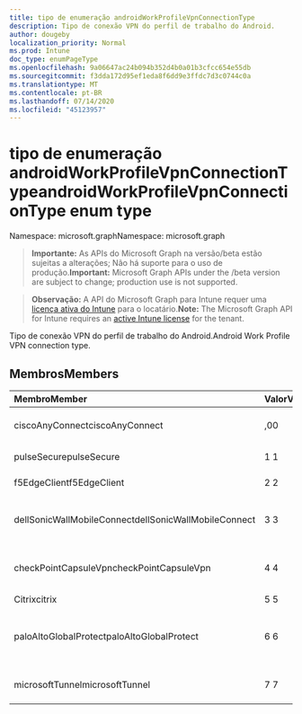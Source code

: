 ```yaml
---
title: tipo de enumeração androidWorkProfileVpnConnectionType
description: Tipo de conexão VPN do perfil de trabalho do Android.
author: dougeby
localization_priority: Normal
ms.prod: Intune
doc_type: enumPageType
ms.openlocfilehash: 9a06647ac24b094b352d4b0a01b3cfcc654e55db
ms.sourcegitcommit: f3dda172d95ef1eda8f6dd9e3ffdc7d3c0744c0a
ms.translationtype: MT
ms.contentlocale: pt-BR
ms.lasthandoff: 07/14/2020
ms.locfileid: "45123957"
---
```

# <a name="androidworkprofilevpnconnectiontype-enum-type"></a><span data-ttu-id="169b7-103">tipo de enumeração androidWorkProfileVpnConnectionType</span><span class="sxs-lookup"><span data-stu-id="169b7-103">androidWorkProfileVpnConnectionType enum type</span></span>

<span data-ttu-id="169b7-104">Namespace: microsoft.graph</span><span class="sxs-lookup"><span data-stu-id="169b7-104">Namespace: microsoft.graph</span></span>

> <span data-ttu-id="169b7-105">**Importante:** As APIs do Microsoft Graph na versão/beta estão sujeitas a alterações; Não há suporte para o uso de produção.</span><span class="sxs-lookup"><span data-stu-id="169b7-105">**Important:** Microsoft Graph APIs under the /beta version are subject to change; production use is not supported.</span></span>

> <span data-ttu-id="169b7-106">**Observação:** A API do Microsoft Graph para Intune requer uma [licença ativa do Intune](https://go.microsoft.com/fwlink/?linkid=839381) para o locatário.</span><span class="sxs-lookup"><span data-stu-id="169b7-106">**Note:** The Microsoft Graph API for Intune requires an [active Intune license](https://go.microsoft.com/fwlink/?linkid=839381) for the tenant.</span></span>

<span data-ttu-id="169b7-107">Tipo de conexão VPN do perfil de trabalho do Android.</span><span class="sxs-lookup"><span data-stu-id="169b7-107">Android Work Profile VPN connection type.</span></span>

## <a name="members"></a><span data-ttu-id="169b7-108">Membros</span><span class="sxs-lookup"><span data-stu-id="169b7-108">Members</span></span>
|<span data-ttu-id="169b7-109">Membro</span><span class="sxs-lookup"><span data-stu-id="169b7-109">Member</span></span>|<span data-ttu-id="169b7-110">Valor</span><span class="sxs-lookup"><span data-stu-id="169b7-110">Value</span></span>|<span data-ttu-id="169b7-111">Descrição</span><span class="sxs-lookup"><span data-stu-id="169b7-111">Description</span></span>|
|:---|:---|:---|
|<span data-ttu-id="169b7-112">ciscoAnyConnect</span><span class="sxs-lookup"><span data-stu-id="169b7-112">ciscoAnyConnect</span></span>|<span data-ttu-id="169b7-113">,0</span><span class="sxs-lookup"><span data-stu-id="169b7-113">0</span></span>|<span data-ttu-id="169b7-114">Cisco AnyConnect.</span><span class="sxs-lookup"><span data-stu-id="169b7-114">Cisco AnyConnect.</span></span>|
|<span data-ttu-id="169b7-115">pulseSecure</span><span class="sxs-lookup"><span data-stu-id="169b7-115">pulseSecure</span></span>|<span data-ttu-id="169b7-116">1 </span><span class="sxs-lookup"><span data-stu-id="169b7-116">1</span></span>|<span data-ttu-id="169b7-117">Pulso seguro.</span><span class="sxs-lookup"><span data-stu-id="169b7-117">Pulse Secure.</span></span>|
|<span data-ttu-id="169b7-118">f5EdgeClient</span><span class="sxs-lookup"><span data-stu-id="169b7-118">f5EdgeClient</span></span>|<span data-ttu-id="169b7-119">2 </span><span class="sxs-lookup"><span data-stu-id="169b7-119">2</span></span>|<span data-ttu-id="169b7-120">Cliente de borda F5.</span><span class="sxs-lookup"><span data-stu-id="169b7-120">F5 Edge Client.</span></span>|
|<span data-ttu-id="169b7-121">dellSonicWallMobileConnect</span><span class="sxs-lookup"><span data-stu-id="169b7-121">dellSonicWallMobileConnect</span></span>|<span data-ttu-id="169b7-122">3 </span><span class="sxs-lookup"><span data-stu-id="169b7-122">3</span></span>|<span data-ttu-id="169b7-123">Conexão móvel Dell SonicWALL.</span><span class="sxs-lookup"><span data-stu-id="169b7-123">Dell SonicWALL Mobile Connection.</span></span>|
|<span data-ttu-id="169b7-124">checkPointCapsuleVpn</span><span class="sxs-lookup"><span data-stu-id="169b7-124">checkPointCapsuleVpn</span></span>|<span data-ttu-id="169b7-125">4 </span><span class="sxs-lookup"><span data-stu-id="169b7-125">4</span></span>|<span data-ttu-id="169b7-126">Verificar VPN de cápsula de ponto.</span><span class="sxs-lookup"><span data-stu-id="169b7-126">Check Point Capsule VPN.</span></span>|
|<span data-ttu-id="169b7-127">Citrix</span><span class="sxs-lookup"><span data-stu-id="169b7-127">citrix</span></span>|<span data-ttu-id="169b7-128">5 </span><span class="sxs-lookup"><span data-stu-id="169b7-128">5</span></span>|<span data-ttu-id="169b7-129">Citrix</span><span class="sxs-lookup"><span data-stu-id="169b7-129">Citrix</span></span>|
|<span data-ttu-id="169b7-130">paloAltoGlobalProtect</span><span class="sxs-lookup"><span data-stu-id="169b7-130">paloAltoGlobalProtect</span></span>|<span data-ttu-id="169b7-131">6 </span><span class="sxs-lookup"><span data-stu-id="169b7-131">6</span></span>|<span data-ttu-id="169b7-132">GlobalProtect de redes de Palo Alto.</span><span class="sxs-lookup"><span data-stu-id="169b7-132">Palo Alto Networks GlobalProtect.</span></span>|
|<span data-ttu-id="169b7-133">microsoftTunnel</span><span class="sxs-lookup"><span data-stu-id="169b7-133">microsoftTunnel</span></span>|<span data-ttu-id="169b7-134">7 </span><span class="sxs-lookup"><span data-stu-id="169b7-134">7</span></span>|<span data-ttu-id="169b7-135">Microsoft Tunnel.</span><span class="sxs-lookup"><span data-stu-id="169b7-135">Microsoft Tunnel.</span></span>|



